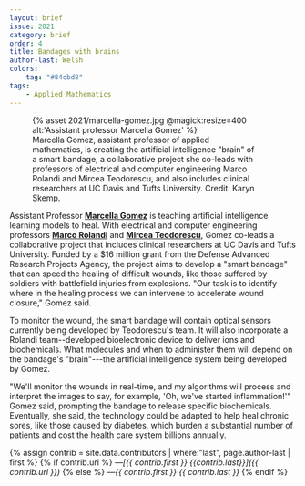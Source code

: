 ```yaml
---
layout: brief
issue: 2021
category: brief
order: 4
title: Bandages with brains
author-last: Welsh
colors:
    tag: "#84cbd8"
tags:
    - Applied Mathematics
---
```

<figure style="width:400px">
  {% asset 2021/marcella-gomez.jpg @magick:resize=400 alt:'Assistant professor Marcella Gomez' %}<figcaption>Marcella Gomez, assistant professor of applied mathematics, is creating the artificial intelligence "brain" of a smart bandage, a collaborative project she co-leads with professors of electrical and computer engineering Marco Rolandi and Mircea Teodorescu, and also includes clinical researchers at UC Davis and Tufts University. Credit: Karyn Skemp.</figcaption>
</figure>

Assistant Professor [**Marcella Gomez**](https://www.soe.ucsc.edu/people/mgomez26) is teaching artificial intelligence learning models to heal. With electrical and computer engineering professors [**Marco Rolandi**](https://www.soe.ucsc.edu/people/mrolandi) and [**Mircea Teodorescu**](https://www.soe.ucsc.edu/people/mteodorescu), Gomez co-leads a collaborative project that includes clinical researchers at UC Davis and Tufts University. Funded by a \$16 million grant from the Defense Advanced Research Projects Agency, the project aims to develop a "smart bandage" that can speed the healing of difficult wounds, like those suffered by soldiers with battlefield injuries from explosions. "Our task is to identify where in the healing process we can intervene to accelerate wound closure," Gomez said.

To monitor the wound, the smart bandage will contain optical sensors currently being developed by Teodorescu's team. It will also incorporate a Rolandi team--developed bioelectronic device to deliver ions and biochemicals. What molecules and when to administer them will depend on the bandage's "brain"---the artificial intelligence system being developed by Gomez.

"We'll monitor the wounds in real-time, and my algorithms will process and interpret the images to say, for example, 'Oh, we've started inflammation!'" Gomez said, prompting the bandage to release specific biochemicals. Eventually, she said, the technology could be adapted to help heal chronic sores, like those caused by diabetes, which burden a substantial number of patients and cost the health care system billions annually.

{% assign contrib = site.data.contributors | where:"last", page.author-last | first %}
{% if contrib.url %}
*&mdash;[{{ contrib.first }} {{contrib.last}}]({{ contrib.url }})*
{% else %}
*&mdash;{{ contrib.first }} {{ contrib.last }}*
{% endif %}

